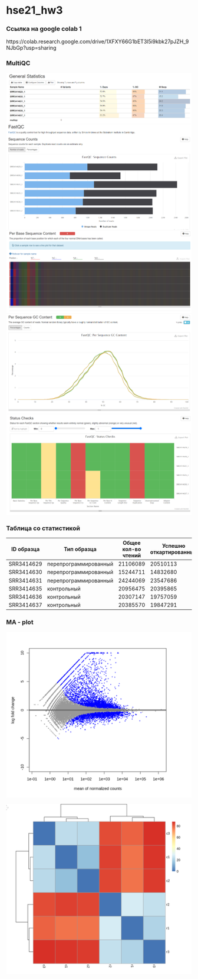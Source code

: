 # hse21_hw3


<h3>Ссылка на google colab 1</h3> 
https://colab.research.google.com/drive/1XFXY66G1bET3l5i9kbk27pJZH_9NJbGp?usp=sharing

<h3> MultiQC </h3>
  
![](https://github.com/ZhukovaJul/hse21_hw3/blob/59bfc707862cd6c20a65afa460cf57caeac92aa4/img/1.PNG)
![](https://github.com/ZhukovaJul/hse21_hw3/blob/59bfc707862cd6c20a65afa460cf57caeac92aa4/img/2.PNG)
![](https://github.com/ZhukovaJul/hse21_hw3/blob/59bfc707862cd6c20a65afa460cf57caeac92aa4/img/5.PNG)
![](https://github.com/ZhukovaJul/hse21_hw3/blob/59bfc707862cd6c20a65afa460cf57caeac92aa4/img/6.PNG)
![](https://github.com/ZhukovaJul/hse21_hw3/blob/59bfc707862cd6c20a65afa460cf57caeac92aa4/img/9.PNG)

<h3> Таблица со статистикой </h3>  

| ID образца   | Тип образца| Общее кол-во чтений | Успешно откартированные | Уникально откартированные | Попали на гены |
|---|---|---|---|---|---|
| SRR3414629   | перепрограммированный | 21106089 |20510113|18375888|16049609|
| SRR3414630   | перепрограммированный | 15244711 |14832680|13186139|11465324|
| SRR3414631   | перепрограммированный | 24244069 |23547686|20928945|18408851|
| SRR3414635   | контрольный           | 20956475 |20395865|18428317|16275997|
| SRR3414636   | контрольный           | 20307147 |19757059|17825380|15757580|
| SRR3414637   | контрольный           | 20385570 |19847291|17844858|15736978|

<h3> MA - plot </h3> 

![](https://github.com/ZhukovaJul/hse21_hw3/blob/59bfc707862cd6c20a65afa460cf57caeac92aa4/img/ma.PNG)

![](https://github.com/ZhukovaJul/hse21_hw3/blob/59bfc707862cd6c20a65afa460cf57caeac92aa4/img/tep.PNG)
